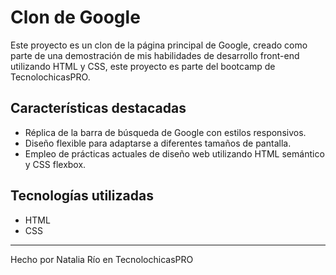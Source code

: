
# Clon de Google

Este proyecto es un clon de la página principal de Google, creado como parte de una demostración de mis habilidades de desarrollo front-end utilizando HTML y CSS, este proyecto es parte del bootcamp de TecnolochicasPRO.

## Características destacadas

- Réplica de la barra de búsqueda de Google con estilos responsivos.
- Diseño flexible para adaptarse a diferentes tamaños de pantalla.
- Empleo de prácticas actuales de diseño web utilizando HTML semántico y CSS flexbox.

## Tecnologías utilizadas

- HTML
- CSS 

****

Hecho por Natalia Río en TecnolochicasPRO
